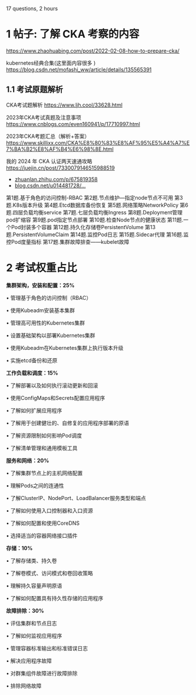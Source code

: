 
17 questions, 2 hours 
# 1 帖子: 了解 CKA 考察的内容

https://www.zhaohuabing.com/post/2022-02-08-how-to-prepare-cka/



kubernetes经典合集(这里面内容很多 )
https://blog.csdn.net/mofashi_ww/article/details/135565391

## 1.1 考试原题解析

CKA考试题解析
https://www.ljh.cool/33628.html

 2023年CKA考试真题及注意事项 
https://www.cnblogs.com/even160941/p/17710997.html

2023年CKA考题汇总（解析+答案）
https://www.skillixx.com/CKA%E8%80%83%E8%AF%95%E5%A4%A7%E7%BA%B2%E8%AF%B4%E6%98%8E.html

 我的 2024 年 CKA 认证两天速通攻略 
https://juejin.cn/post/7330079146515988519
- [zhuanlan.zhihu.com/p/675819358](https://link.juejin.cn?target=https%3A%2F%2Fzhuanlan.zhihu.com%2Fp%2F675819358 "https://zhuanlan.zhihu.com/p/675819358")
- [blog.csdn.net/u014481728/…](https://link.juejin.cn?target=https%3A%2F%2Fblog.csdn.net%2Fu014481728%2Farticle%2Fdetails%2F133421594 "https://blog.csdn.net/u014481728/article/details/133421594")

第1题.基于角色的访问控制-RBAC
第2题.节点维护—指定node节点不可用
第3题.K8s版本升级
第4题.Etcd数据库备份恢复
第5题.网络策略NetworkPolicy
第6题.四层负载均衡service
第7题.七层负载均衡Ingress
第8题.Deployment管理pod扩缩容
第9题.pod指定节点部署
第10题.检查Node节点的健康状态
第11题.一个Pod封装多个容器
第12题.持久化存储卷PersistentVolume
第13题.PersistentVolumeClaim
第14题.监控Pod日志
第15题.Sidecar代理
第16题.监控Pod度量指标
第17题.集群故障排查——kubelet故障



# 2 **考试权重占比**

**集群架构，安装和配置：25%**

• 管理基于角色的访问控制（RBAC）

• 使用Kubeadm安装基本集群

• 管理高可用性的Kubernetes集群

• 设置基础架构以部署Kubernetes集群

• 使用Kubeadm在Kubernetes集群上执行版本升级

• 实施etcd备份和还原

  

**工作负载和调度：15%**

• 了解部署以及如何执行滚动更新和回滚

• 使用ConfigMaps和Secrets配置应用程序

• 了解如何扩展应用程序

• 了解用于创建健壮的、自修复的应用程序部署的原语

• 了解资源限制如何影响Pod调度

• 了解清单管理和通用模板工具

  

**服务和网络：20%**

• 了解集群节点上的主机网络配置

• 理解Pods之间的连通性

• 了解ClusterIP、NodePort、LoadBalancer服务类型和端点

• 了解如何使用入口控制器和入口资源

• 了解如何配置和使用CoreDNS

• 选择适当的容器网络接口插件

  

**存储：10%**

• 了解存储类、持久卷

• 了解卷模式、访问模式和卷回收策略

• 理解持久容量声明原语

• 了解如何配置具有持久性存储的应用程序

  

**故障排除：30%**

• 评估集群和节点日志

• 了解如何监视应用程序

• 管理容器标准输出和标准错误日志

• 解决应用程序故障

• 对群集组件故障进行故障排除

• 排除网络故障


